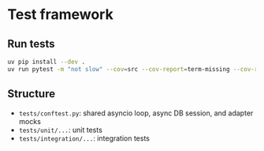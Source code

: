 Test framework
==============

Run tests
---------

```bash
uv pip install --dev .
uv run pytest -m "not slow" --cov=src --cov-report=term-missing --cov-report=html
```

Structure
---------

- `tests/conftest.py`: shared asyncio loop, async DB session, and adapter mocks
- `tests/unit/...`: unit tests
- `tests/integration/...`: integration tests


